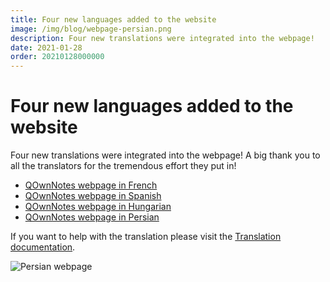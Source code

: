 ```yaml
---
title: Four new languages added to the website
image: /img/blog/webpage-persian.png
description: Four new translations were integrated into the webpage!
date: 2021-01-28
order: 20210128000000
---
```


# Four new languages added to the website

<BlogDate v-bind:fm="$frontmatter" />

Four new translations were integrated into the webpage! A big thank you to all the translators for the tremendous effort they put in!

- [QOwnNotes webpage in French](https://www.qownnotes.org/fr)
- [QOwnNotes webpage in Spanish](https://www.qownnotes.org/es)
- [QOwnNotes webpage in Hungarian](https://www.qownnotes.org/hu)
- [QOwnNotes webpage in Persian](https://www.qownnotes.org/fa)

If you want to help with the translation please visit the [Translation documentation](../contributing/translation.md).

![Persian webpage](/img/blog/webpage-persian.png)
